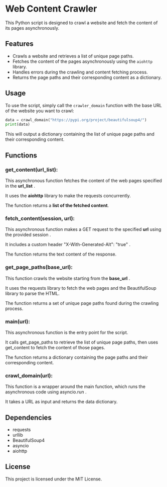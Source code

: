 # Web Content Crawler

This Python script is designed to crawl a website and fetch the content of its pages asynchronously.

## Features

- Crawls a website and retrieves a list of unique page paths.
- Fetches the content of the pages asynchronously using the `aiohttp` library.
- Handles errors during the crawling and content fetching process.
- Returns the page paths and their corresponding content as a dictionary.

## Usage

To use the script, simply call the `crawler_domain` function with the base URL of the website you want to crawl:

```python
data = crawl_domain("https://pypi.org/project/beautifulsoup4/")
print(data)
```
This will output a dictionary containing the list of unique page paths and their corresponding content.

## Functions
### get_content(url_list):

This asynchronous function fetches the content of the web pages specified in the **url_list**
.

It uses the 
**aiohttp**
 library to make the requests concurrently.

The function returns a **list of the fetched content**.

### fetch_content(session, url):
This asynchronous function makes a GET request to the specified 
**url**
 using the provided 
session
.

It includes a custom header 
"X-With-Generated-Alt": "true"
.

The function returns the text content of the response.

### get_page_paths(base_url):

This function crawls the website starting from the 
**base_url**
.

It uses the requests
 library to fetch the web pages and the 
BeautifulSoup
 library to parse the HTML.

The function returns a set of unique page paths found during the crawling process.

### main(url):

This asynchronous function is the entry point for the script.

It calls 
get_page_paths
 to retrieve the list of unique page paths, then uses 
get_content
 to fetch the content of those pages.

The function returns a dictionary containing the page paths and their corresponding content.

### crawl_domain(url):
This function is a wrapper around the 
main
 function, which runs the asynchronous code using 
asyncio.run
.

It takes a URL as input and returns the data dictionary.

## Dependencies
- requests
- urllib
- BeautifulSoup4
- asyncio
- aiohttp

## License
This project is licensed under the MIT License.